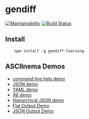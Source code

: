 # gendiff

[![Maintainability](https://api.codeclimate.com/v1/badges/87bbf570cfb0473cbf29/maintainability)](https://codeclimate.com/github/k-vinogradov/gendiff/maintainability)
[![Build Status](https://travis-ci.org/k-vinogradov/gendiff.svg?branch=master)](https://travis-ci.org/k-vinogradov/gendiff)

## Install

        npm install -g gendiff-learning

## ASCIInema Demos

- [command line help demo](https://asciinema.org/a/V3BOCs056IS674gLjYYh7tzIE?speed=3)
- [JSON demo](https://asciinema.org/a/9FTK6Auc7Ydu3QwV1uKu6ywXu?speed=3)
- [YAML demo](https://asciinema.org/a/1TuLyALyZ7i9dCXAangPZanEK?speed=3)
- [INI demo](https://asciinema.org/a/ivjAXwsaDrvHfwNMkGdmVBvu4?speed=3)
- [Hierarchical JSON demo](https://asciinema.org/a/dRCGN07DkBepNwaUcSYLQQEfc?speed=3)
- [Flat Output Demo](https://asciinema.org/a/vPHee2pgXqCHS3jyPomjLwhul?speed=3)
- [JSON Output Demo](https://asciinema.org/a/A7ORrceb1DZlFuBAe9paePFZ3?speed=3)
